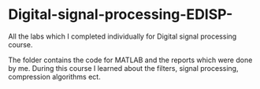 # Digital-signal-processing-EDISP-
All the labs which I completed individually for Digital signal processing course. 

The folder contains the code for MATLAB and the reports which were done by me. During this course I learned about the filters, signal processing, compression algorithms ect. 
